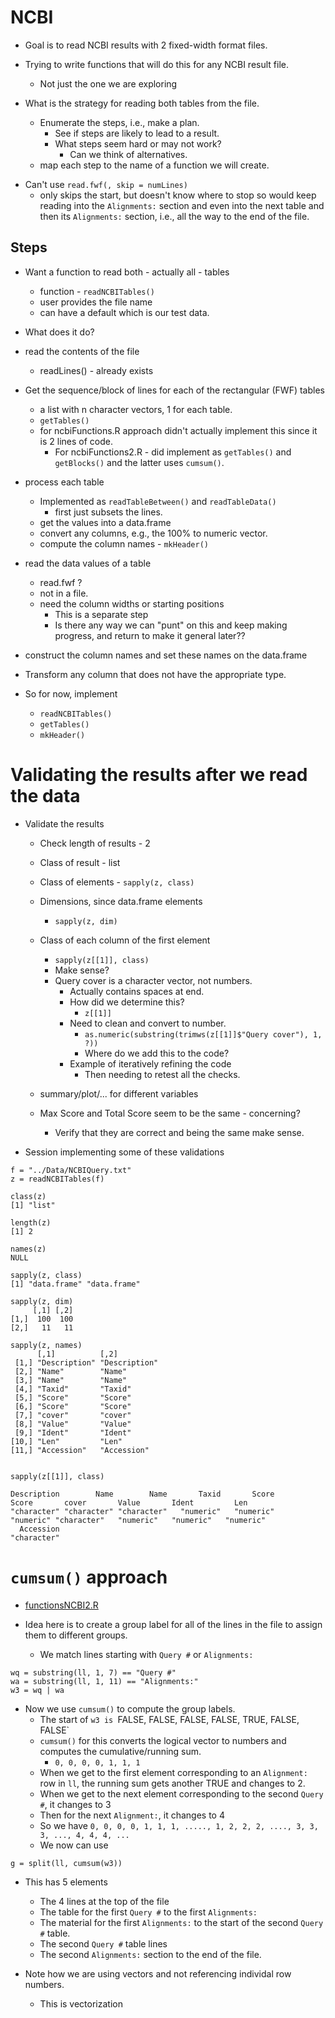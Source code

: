 # NCBI

+ Goal is to read NCBI results with 2 fixed-width format files.

+ Trying to write functions that will do this for any NCBI result file.
   + Not just the one we are exploring

+ What is the strategy for reading both tables from the file.
   + Enumerate the steps, i.e., make a plan.
     + See if steps are likely to lead to a result. 
     + What steps seem hard or may not work?
	    + Can we think of alternatives.
   + map each step to the name of a function we will create.

<!-- + See Basics.md and README.md -->


+ Can't use `read.fwf(, skip = numLines)`
    + only skips the start, but doesn't know where to stop so would keep reading into the 
	  `Alignments:` section and even into the next table and then its `Alignments:` section, 
	  i.e., all the way to the end of the file.


## Steps

+ Want a function to read both - actually all  - tables
   + function - `readNCBITables()`
   + user provides the file name
   + can have a default which is our test data.

+ What does it do?

+ read the contents of the file
   + readLines() - already exists

+ Get the sequence/block of lines for each of the rectangular (FWF) tables
   + a list with n character vectors, 1 for each table.
   + `getTables()`
   + for ncbiFunctions.R approach didn't actually implement this since it is 2 lines of code.
     + For ncbiFunctions2.R - did implement as `getTables()` and `getBlocks()` and the latter uses
	   `cumsum()`.
   
+ process each table 
   + Implemented as `readTableBetween()` and `readTableData()`
      + first just subsets the lines.
   + get the values into a data.frame
   + convert any columns, e.g., the 100% to numeric vector.
   + compute the column names - `mkHeader()`
   
+ read the data values of a table
   + read.fwf ?
   + not in a file.
   + need the column widths or starting positions
     + This is a separate step
	 + Is there any way we can "punt" on this and keep making progress, and return to make it general later??

+ construct the column names and set these names on the data.frame

+ Transform any column that does not have the appropriate type.


+ So for now, implement
   + `readNCBITables()`
   + `getTables()`
   + `mkHeader()`



# Validating the results after we read the data

+ Validate the results
  + Check length of results - 2
  + Class of result - list
  + Class of elements - `sapply(z, class)`
  + Dimensions, since data.frame elements
     + `sapply(z, dim)`  
  + Class of each column of the first element
    + `sapply(z[[1]], class)`
    + Make sense?
	+ Query cover is a character vector, not numbers.
	  + Actually contains spaces at end. 
	  + How did we determine this?
	     + `z[[1]]`
	  + Need to clean and convert to number.
	     + `as.numeric(substring(trimws(z[[1]]$"Query cover"), 1, ?))`
         + Where do we add this to the code?		 
	  + Example of iteratively refining the code
	    + Then needing to retest all the checks.
  + summary/plot/... for different variables

  + Max Score and Total Score seem to be the same - concerning?
     + Verify that they are correct and being the same make sense.


+ Session implementing some of these validations

```
f = "../Data/NCBIQuery.txt"
z = readNCBITables(f)

class(z)
[1] "list"

length(z)
[1] 2

names(z)
NULL

sapply(z, class)
[1] "data.frame" "data.frame"

sapply(z, dim)
     [,1] [,2]
[1,]  100  100
[2,]   11   11

sapply(z, names)
      [,1]          [,2]         
 [1,] "Description" "Description"
 [2,] "Name"        "Name"       
 [3,] "Name"        "Name"       
 [4,] "Taxid"       "Taxid"      
 [5,] "Score"       "Score"      
 [6,] "Score"       "Score"      
 [7,] "cover"       "cover"      
 [8,] "Value"       "Value"      
 [9,] "Ident"       "Ident"      
[10,] "Len"         "Len"        
[11,] "Accession"   "Accession"  


sapply(z[[1]], class)

Description        Name        Name       Taxid       Score       Score       cover       Value       Ident         Len 
"character" "character" "character"   "numeric"   "numeric"   "numeric" "character"   "numeric"   "numeric"   "numeric" 
  Accession 
"character" 
```



# `cumsum()` approach

+ [functionsNCBI2.R](functionsNCBI2.R)

+ Idea here is to create a group label for  all of the lines in the file to 
  assign them to different groups.
  + We match lines starting with `Query #` or `Alignments:`
```
wq = substring(ll, 1, 7) == "Query #"
wa = substring(ll, 1, 11) == "Alignments:"
w3 = wq | wa
```

+ Now we use `cumsum()` to compute the group labels.
   + The start of `w3 is `FALSE, FALSE, FALSE, FALSE, TRUE, FALSE, FALSE`
   + `cumsum()` for this converts the logical vector to numbers and computes the cumulative/running
     sum.
	  + `0, 0, 0, 0, 1, 1, 1`
   + When we get to the first element corresponding to an `Alignment:` row in `ll`, 
     the running sum gets another TRUE and changes to 2.
   + When we get to the next element corresponding to the second `Query #`, it changes to 3
   + Then for the next `Alignment:`, it changes to 4
   + So we have  `0, 0, 0, 0, 1, 1, 1, ....., 1, 2, 2, 2, ...., 3, 3, 3, ..., 4, 4, 4, ...`
   + We now can use
```
g = split(ll, cumsum(w3))
```   
   + This has 5 elements
      + The 4 lines at the top of the file
	  + The table for the first `Query #` to the first `Alignments:`
	  + The material for the first `Alignments:` to the start of the second `Query #` table.
	  + The second `Query #` table lines
	  + The second `Alignments:` section to the end of the file.
	  
+ Note how we are using vectors and not referencing individal row numbers.
   + This is vectorization


